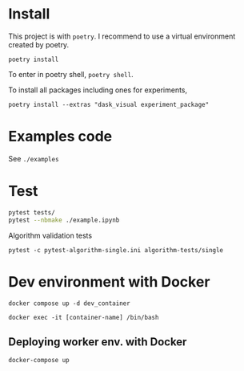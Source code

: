 # Install

This project is with `poetry`. I recommend to use a virtual environment created by poetry.

```
poetry install
```

To enter in poetry shell, `poetry shell`.

To install all packages including ones for experiments,

```
poetry install --extras "dask_visual experiment_package"
```

# Examples code

See `./examples`


# Test

```bash
pytest tests/
pytest --nbmake ./example.ipynb
```

Algorithm validation tests

```
pytest -c pytest-algorithm-single.ini algorithm-tests/single
```

# Dev environment with Docker

```
docker compose up -d dev_container
```

```
docker exec -it [container-name] /bin/bash
```

## Deploying worker env. with Docker

```
docker-compose up
```
